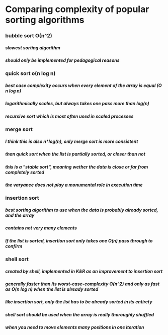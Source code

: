 # Comparing complexity of popular sorting algorithms

### bubble sort O(n^2)

##### slowest sorting algorithm
##### should only be implemented for pedagogical reasons

### quick sort o(n log n)

##### best case complexity occurs when every element of the array is equal (O n log n)
##### logarithmically scales, but always takes one pass more than log(n)
##### recursive sort which is most often used in scaled processes

### merge sort 

##### I think this is also n*log(n), only merge sort is more consistent 
##### than quick sort when the list is partially sorted, or closer than not
##### this is a "stable sort", meaning wether the data is close or far from completely sorted
##### the varyance does not play a monumental role in execution time 

### insertion sort

##### best sorting algorithm to use when the data is probably already sorted, and the array
##### contains not very many elements 
##### If the list is sorted, insertion sort only takes one O(n) pass through to confirm

### shell sort

##### created by shell, implemented in K&R as an improvement to insertion sort 
##### generally faster than its worst-case-complexity O(n^2) and only as fast as O(n log n) when the list is already sorted
##### like insertion sort, only the list has to be already sorted in its entirety
##### shell sort should be used when the array is really thoroughly shuffled
##### when you need to move elements many positions in one iteration
